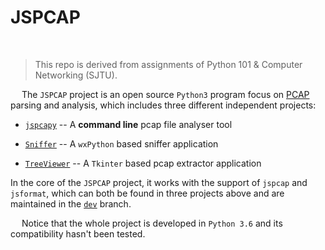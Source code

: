 # JSPCAP

&nbsp;

 > This repo is derived from assignments of Python 101 & Computer Networking (SJTU).

&emsp; The `JSPCAP` project is an open source `Python3` program focus on [PCAP](https://en.wikipedia.org/wiki/Pcap) parsing and analysis, which includes three different independent projects:

 - [`jspcapy`](https://github.com/JarryShaw/jspcap/tree/master/jspcapy) -- A **command line** pcap file analyser tool

 - [`Sniffer`](https://github.com/JarryShaw/jspcap/tree/master/Sniffer) -- A `wxPython` based sniffer application

 - [`TreeViewer`](https://github.com/JarryShaw/jspcap/tree/master/TreeViewer) -- A `Tkinter` based pcap extractor application

In the core of the `JSPCAP` project, it works with the support of  `jspcap` and `jsformat`, which can both be found in three projects above and are maintained in the [`dev`](https://github.com/JarryShaw/jspcap/tree/dev/) branch.

&emsp; Notice that the whole project is developed in `Python 3.6` and its compatibility hasn't been tested.
